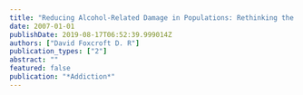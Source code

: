 ```yaml
---
title: "Reducing Alcohol-Related Damage in Populations: Rethinking the Roles of Education and Persuasion Interventions. Commentary"
date: 2007-01-01
publishDate: 2019-08-17T06:52:39.999014Z
authors: ["David Foxcroft D. R"]
publication_types: ["2"]
abstract: ""
featured: false
publication: "*Addiction*"
---
```


